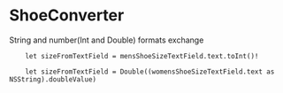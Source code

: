 # ShoeConverter
String and number(Int and Double) formats exchange

        let sizeFromTextField = mensShoeSizeTextField.text.toInt()!
        
        let sizeFromTextField = Double((womensShoeSizeTextField.text as NSString).doubleValue)

